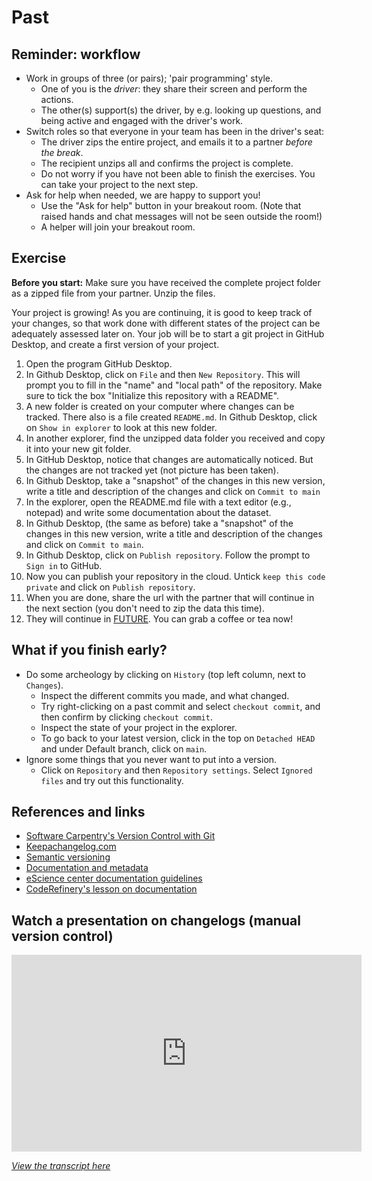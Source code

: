 # Past

## Reminder: workflow

- Work in groups of three (or pairs); 'pair programming' style.
  - One of you is the _driver_: they share their screen and perform the actions.
  - The other(s) support(s) the driver, by e.g. looking up questions, and being
    active and engaged with the driver's work.
- Switch roles so that everyone in your team has been in the driver's seat:
  - The driver zips the entire project, and emails it to a partner *before the
    break*.
  - The recipient unzips all and confirms the project is complete.
  - Do not worry if you have not been able to finish the exercises. You can take
    your project to the next step.
- Ask for help when needed, we are happy to support you!
  - Use the "Ask for help" button in your breakout room. (Note that raised hands
    and chat messages will not be seen outside the room!)
  - A helper will join your breakout room.

## Exercise

**Before you start:** Make sure you have received the complete project folder as
a zipped file from your partner. Unzip the files.

Your project is growing! As you are continuing, it is good to keep track of your
changes, so that work done with different states of the project can be
adequately assessed later on. Your job will be to start a git project in GitHub Desktop, and create a first version of your project.

1. Open the program GitHub Desktop.
1. In Github Desktop, click on `File` and then `New Repository`. This will prompt you to fill in the "name" and "local path" of the repository. Make sure to tick the box "Initialize this repository with a README".
1. A new folder is created on your computer where changes can be tracked. There also is a file created `README.md`. In Github Desktop, click on `Show in explorer` to look at this new folder.
1. In another explorer, find the unzipped data folder you received and copy it into your new git folder.
1. In GitHub Desktop, notice that changes are automatically noticed. But the changes are not tracked yet (not picture has been taken).
1. In Github Desktop, take a "snapshot" of the changes in this new version, write a title and description of the changes and click on `Commit to main`
1. In the explorer, open the README.md file with a text editor (e.g., notepad) and write some documentation about the dataset.
1. In Github Desktop, (the same as before) take a "snapshot" of the changes in this new version, write a title and description of the changes and click on `Commit to main`.
1. In Github Desktop, click on `Publish repository`. Follow the prompt to `Sign in` to GitHub.
1. Now you can publish your repository in the cloud. Untick `keep this code private` and click on `Publish repository`.
1. When you are done, share the url with the partner that will continue in the next section (you don't need to zip the data this time).
1. They will continue in [FUTURE](future.md). You can grab a coffee or tea now!

## What if you finish early?
- Do some archeology by clicking on `History` (top left column, next to `Changes`).
  - Inspect the different commits you made, and what changed.
  - Try right-clicking on a past commit and select `checkout commit`, and then confirm by clicking `checkout commit`.
  - Inspect the state of your project in the explorer.
  - To go back to your latest version, click in the top on `Detached HEAD` and under Default branch, click on `main`.
- Ignore some things that you never want to put into a version.
  - Click on `Repository` and then `Repository settings`. Select `Ignored files` and try out this functionality.



## References and links

- [Software Carpentry's Version Control with Git](https://swcarpentry.github.io/git-novice/)
- [Keepachangelog.com](https://keepachangelog.com/en/1.0.0/)
- [Semantic versioning](https://semver.org/spec/v2.0.0.html)
- [Documentation and metadata](https://the-turing-way.netlify.app/reproducible-research/rdm/rdm-metadata.html)
- [eScience center documentation guidelines](https://guide.esciencecenter.nl/#/best_practices/documentation)
- [CodeRefinery's lesson on documentation](https://coderefinery.github.io/documentation/)

## Watch a presentation on changelogs (manual version control)

<iframe width="560" height="315" src="https://www.youtube.com/embed/7GhMCBZG10s" title="YouTube video player" frameborder="0" allow="accelerometer; autoplay; clipboard-write; encrypted-media; gyroscope; picture-in-picture" allowfullscreen></iframe>

_[View the transcript here](../transcripts/project_history.md)_
